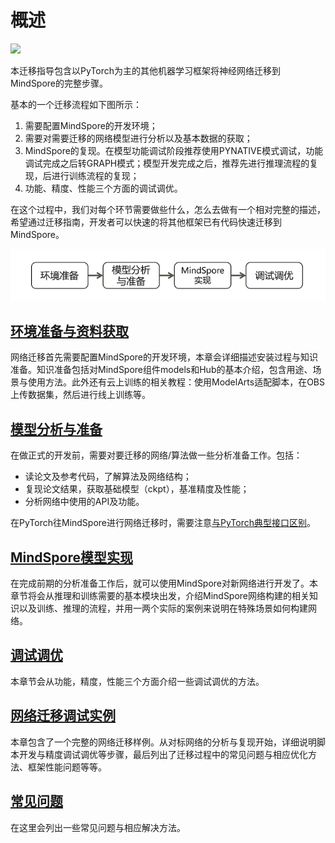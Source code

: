 # 概述

<a href="https://gitee.com/mindspore/docs/blob/r1.10/docs/mindspore/source_zh_cn/migration_guide/overview.md" target="_blank"><img src="https://mindspore-website.obs.cn-north-4.myhuaweicloud.com/website-images/r1.10/resource/_static/logo_source.png"></a>

本迁移指导包含以PyTorch为主的其他机器学习框架将神经网络迁移到MindSpore的完整步骤。

基本的一个迁移流程如下图所示：

1. 需要配置MindSpore的开发环境；
2. 需要对需要迁移的网络模型进行分析以及基本数据的获取；
3. MindSpore的复现。在模型功能调试阶段推荐使用PYNATIVE模式调试，功能调试完成之后转GRAPH模式；模型开发完成之后，推荐先进行推理流程的复现，后进行训练流程的复现；
4. 功能、精度、性能三个方面的调试调优。

在这个过程中，我们对每个环节需要做些什么，怎么去做有一个相对完整的描述，希望通过迁移指南，开发者可以快速的将其他框架已有代码快速迁移到MindSpore。

![flowchart](images/flowchart.PNG "迁移流程")

## [环境准备与资料获取](https://www.mindspore.cn/docs/zh-CN/r1.10/migration_guide/enveriment_preparation.html)

网络迁移首先需要配置MindSpore的开发环境，本章会详细描述安装过程与知识准备。知识准备包括对MindSpore组件models和Hub的基本介绍，包含用途、场景与使用方法。此外还有云上训练的相关教程：使用ModelArts适配脚本，在OBS上传数据集，然后进行线上训练等。

## [模型分析与准备](https://www.mindspore.cn/docs/zh-CN/r1.10/migration_guide/analysis_and_preparation.html)

在做正式的开发前，需要对要迁移的网络/算法做一些分析准备工作。包括：

- 读论文及参考代码，了解算法及网络结构；
- 复现论文结果，获取基础模型（ckpt），基准精度及性能；
- 分析网络中使用的API及功能。

在PyTorch往MindSpore进行网络迁移时，需要注意[与PyTorch典型接口区别](https://www.mindspore.cn/docs/zh-CN/r1.10/migration_guide/typical_api_comparision.html)。

## [MindSpore模型实现](https://www.mindspore.cn/docs/zh-CN/r1.10/migration_guide/model_development/model_development.html)

在完成前期的分析准备工作后，就可以使用MindSpore对新网络进行开发了。本章节将会从推理和训练需要的基本模块出发，介绍MindSpore网络构建的相关知识以及训练、推理的流程，并用一两个实际的案例来说明在特殊场景如何构建网络。

## [调试调优](https://www.mindspore.cn/docs/zh-CN/r1.10/migration_guide/debug_and_tune.html)

本章节会从功能，精度，性能三个方面介绍一些调试调优的方法。

## [网络迁移调试实例](https://www.mindspore.cn/docs/zh-CN/r1.10/migration_guide/sample_code.html)

本章包含了一个完整的网络迁移样例。从对标网络的分析与复现开始，详细说明脚本开发与精度调试调优等步骤，最后列出了迁移过程中的常见问题与相应优化方法、框架性能问题等等。

## [常见问题](https://www.mindspore.cn/docs/zh-CN/r1.10/migration_guide/faq.html)

在这里会列出一些常见问题与相应解决方法。
